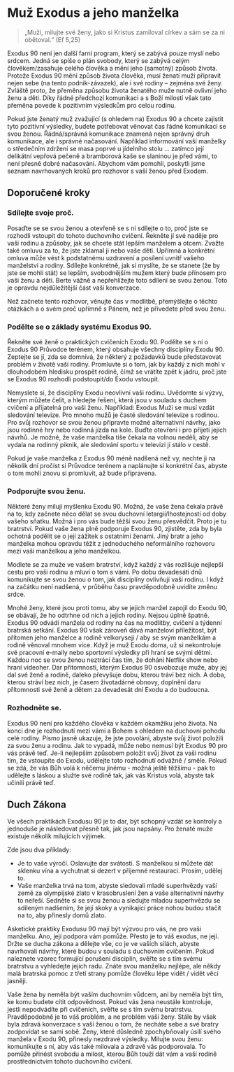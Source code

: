 # Muž Exodus a jeho manželka

> „Muži, milujte své ženy, jako si Kristus zamiloval církev a sám se za ni obětoval.“ (Ef 5,25)

Exodus 90 není jen další farní program, který se zabývá pouze myslí nebo srdcem. Jedná se spíše o plán svobody, který se zabývá celým člověkem/zasahuje celého člověka a mění jeho (samotný) způsob života. Protože Exodus 90 mění způsob života člověka, musí ženatí muži připravit nejen sebe (na tento podnik-závazek), ale i své rodiny – zejména své ženy. Zvláště proto, že přeměna způsobu života ženatého muže nutně ovlivní jeho ženu a děti. Díky řádné předchozí komunikaci a s Boží milostí však tato přeměna povede k pozitivním výsledkům pro celou rodinu.

Pokud jste ženatý muž zvažující (s ohledem na) Exodus 90 a chcete zajistit tyto pozitivní výsledky, budete potřebovat věnovat čas řádné komunikaci se svou ženou. Řádná/správná komunikace znamená nejen správný druh komunikace, ale i správné načasování. Například informování vaší manželky o středečním zdržení se masa poprvé u jídelního stolu ... zatímco její delikátní vepřová pečeně a bramborová kaše se slaninou je před vámi, to není přesně dobré načasování. Abychom vám pomohli, poskytli jsme seznam navrhovaných kroků pro rozhovor s vaší ženou před Exodem.

## Doporučené kroky

### Sdílejte svoje proč.

Posaďte se se svou ženou a otevřeně se s ní sdílejte o to, proč jste se rozhodli vstoupit do tohoto duchovního cvičení. Řekněte jí své naděje pro vaši rodinu a způsoby, jak se chcete stát lepším manželem a otcem. Zvažte také omluvu za to, že jste zklamal ji nebo vaše děti. Upřímná a konkrétní omluva může vést k podstatnému uzdravení a posílení uvnitř vašeho manželství a rodiny. Sdílejte konkrétně, jak si myslíte, že se stanete (že by jste se mohli stát) se lepším, svobodnějším mužem který bude přínosem pro vaši ženu a děti. Berte vážně a nepřehlížejte toto sdílení se svou ženou. Toto je opravdu nejdůležitější část vaší konverzace.​

Než začnete tento rozhovor, věnujte čas v modlitbě, přemýšlejte o těchto otázkách a o svém proč upřímně s Pánem, než je přivedete před svou ženu.

### Podělte se o základy systému Exodus 90.

Řekněte své ženě o praktických cvičeních Exodu 90. Podělte se s ní o Exodus 90 Průvodce terénem, který obsahuje všechny disciplíny Exodu 90. Zeptejte se jí, zda se domnívá, že některý z požadavků bude představovat problém v životě vaší rodiny. Promluvte si o tom, jak by každý z nich mohl v dlouhodobém hledisku prospět rodině, čímž se vrátíte zpět k jádru, proč jste se Exodus 90 rozhodli podstoupit/do Exodu vstoupit.

Nemyslete si, že disciplíny Exodu neovlivní vaši rodinu. Uvědomte si výzvy, kterým můžete čelit, a hledejte řešení, která jsou v souladu s duchem cvičení a přijatelná pro vaši ženu. Například: Exodus Muži se musí vzdát sledování televize. Pro mnoho mužů je časté sledování televize s rodinou. Pro svůj rozhovor se svou ženou připravte možné alternativní návrhy, jako jsou rodinné hry nebo rodinná jízda na kole. Buďte otevřeni i pro přijetí jejích návrhů. Je možné, že vaše manželka tiše čekala na volnou neděli, aby se vydala na rodinný piknik, ale sledování sportu v televizi jí stálo v cestě.

Pokud je vaše manželka z Exodus 90 méně nadšená než vy, nechte ji na několik dní pročíst si Průvodce terénem a naplánujte si konkrétní čas, abyste o tom mohli znovu si promluvit, až bude připravena.

### Podporujte svou ženu.

Některé ženy milují myšlenku Exodu 90. Možná, že vaše žena čekala právě na to, kdy začnete něco dělat se svou duchovní letargií/lhostejností od doby vašeho sňatku. Možná i pro vás bude těžší svou ženu přesvědčit. Proto je tu bratrství. Pokud vaše žena plně podporuje Exodus 90, zjistěte, zda by byla ochotná podělit se o její zážitek s ostatními ženami. Jiný bratr a jeho manželka mohou opravdu těžit z jednoduchého neformálního rozhovoru mezi vaší manželkou a jeho manželkou.

Modlete se za muže ve vašem bratrství, když každý z vás rozlišuje nejlepší cestu pro vaši rodinu a mluví o tom s vámi. Po dobu devadesáti dnů komunikujte se svou ženou o tom, jak disciplíny ovlivňují vaši rodinu. I když na začátku není nadšená, v průběhu času pravděpodobně uvidíte změnu srdce.

Mnohé ženy, které jsou proti tomu, aby se jejich manžel zapojil do Exodu 90, se obávají, že ho odtrhne od nich a jejich rodiny. Nejsou úplně špatně. Exodus 90 odvádí manžela od rodiny na čas na modlitby, cvičení a týdenní bratrská setkání. Exodus 90 však zároveň dává manželovi příležitost, být přítomen jeho manželce a rodině velkoryseji / aby se svým manželkám a rodině věnoval mnohem více. Když je muž Exodu doma, už si nekontroluje své pracovní e-maily nebo sportovní výsledky při hraní se svými dětmi. Každou noc se svou ženou neztrácí čas tím, že dohání Netflix show nebo hraní videoher. Dar přítomnosti, kterým Exodus 90 osvobozuje muže, aby jej dal své ženě a rodině, daleko převyšuje dobu, kterou tráví bez nich. A doba, kterou stráví bez nich, je časem životadárné obnovy, doplnění daru přítomnosti své ženě a dětem za devadesát dní Exodu a do budoucna.

### Rozhodněte se.

Exodus 90 není pro každého člověka v každém okamžiku jeho života. Na konci dne je rozhodnutí mezi vámi a Bohem s ohledem na duchovní pohodu celé rodiny. Písmo jasně ukazuje, že jste povoláni, abyste svůj život položili za svou ženu a rodinu. Jak to vypadá, může nebo nemusí být Exodus 90 pro vás právě teď. Je-li nejlepším způsobem položit svůj život za vaši rodinu tím, že vstoupíte do Exodu, udělejte toto rozhodnutí odvážně / směle. Pokud se zdá, že vás Bůh volá k něčemu jinému - možná ještě těžšímu - pak to udělejte s láskou a služte své rodině tak, jak vás Kristus volá, abyste tak učinili právě teď.

## Duch Zákona

Ve všech praktikách Exodusu 90 je to dar, být schopný vzdát se kontroly a jednoduše je následovat přesně tak, jak jsou napsány. Pro ženaté muže existuje několik milujících výjimek.

Zde jsou dva příklady:​

- Je to vaše výročí. Oslavujte dar svátosti. S manželkou si můžete dát sklenku vína a vychutnat si dezert v příjemné restauraci. Prosím, udělej to.
- Vaše manželka trvá na tom, abyste sledovali mladé superhvězdy vaší země za olympijské zlato v krasobruslení žen a vaše alternativní návrhy to neřeší. Sedněte si se svou ženou a sledujte mladou superhvězdu se sdíleným nadšením, že její skoky a vynikající práce nohou budou stačit na to, aby přinesly domů zlato.

Asketické praktiky Exodusu 90 mají být výzvou pro vás, ne pro vaši manželku. Ano, její podpora vám pomůže. Přesto je to váš exodus, ne její. Držte se ducha zákona a dělejte vše, co je ve vašich silách, abyste navrhovali návrhy, které budou v souladu s duchovním cvičením. Pokud naleznete vzorec formující porušení disciplín, svěřte se s tím svému bratrstvu a vyhledejte jejich radu. Znáte svou manželku nejlépe, ale někdy malá bratrská pomoc z třetí strany pomůže člověku lépe vidět / vidět věci jasněji.

Vaše žena by neměla být vaším duchovním vůdcem, ani by neměla být tím, ke komu budete cítit odpovědnost. Pokud vás žena neustále kontroluje, jestli nepodvádíte při cvičeních, svěřte se s tím svému bratrstvu. Pravděpodobně je to váš problém, a ne problém vaší ženy. Stále by však byla zdravá konverzace s vaší ženou o tom, že necháte sebe a své bratry zodpovídat se sami sobě. Ženy, které důsledně zpochybňovaly úsilí svého manžela v Exodu 90, přinesly nezdravé výsledky. Milujte svou ženu: komunikujte s ní, aby vás také milovala a zdravě vás podporovala. To pomůže přinést svobodu a milost, kterou Bůh touží dát vám a vaší rodině prostřednictvím tohoto duchovního cvičení.
